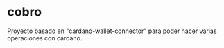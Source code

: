 # cobro
Proyecto basado en "cardano-wallet-connector" para poder hacer varias operaciones con cardano.
